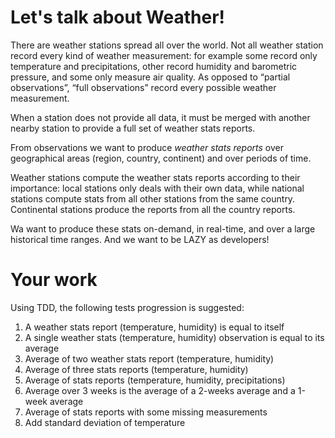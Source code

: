 # Let's talk about Weather!

There are weather stations spread all over the world. Not all weather station record every kind of weather measurement: for example some record only temperature and precipitations, other record humidity and barometric pressure, and some only measure air quality. As opposed to “partial observations”, “full observations” record every possible weather measurement.

When a station does not provide all data, it must be merged with another nearby station to provide a full set of weather stats reports.

From observations we want to produce *weather stats reports* over geographical areas (region, country, continent) and over periods of time. 

Weather stations compute the weather stats reports according to their importance: local stations only deals with their own data, while national stations compute stats from all other stations from the same country. Continental stations produce the reports from all the country reports.

Wa want to produce these stats on-demand, in real-time, and over a large historical time ranges. And we want to be LAZY as developers!

# Your work

Using TDD, the following tests progression is suggested:

1. A weather stats report (temperature, humidity) is equal to itself
1. A single weather stats (temperature, humidity) observation is equal to its average
1. Average of two weather stats report (temperature, humidity)
1. Average of three stats reports (temperature, humidity)
1. Average of stats reports (temperature, humidity, precipitations)
1. Average over 3 weeks is the average of a 2-weeks average and a 1-week average
1. Average of stats reports with some missing measurements
1. Add standard deviation of temperature
